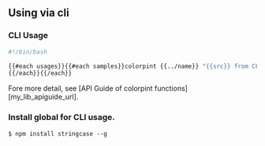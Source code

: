Using via cli
-------

### CLI Usage

```bash
#!/bin/bash

{{#each usages}}{{#each samples}}colorpint {{../name}} "{{src}} from CLI" # Pipe to {{pipe}} with {{color}} color.
{{/each}}{{/each}}
```

Fore more detail, see [API Guide of colorpint functions][my_lib_apiguide_url].



### Install global for CLI usage.

```
$ npm install stringcase --g
```
